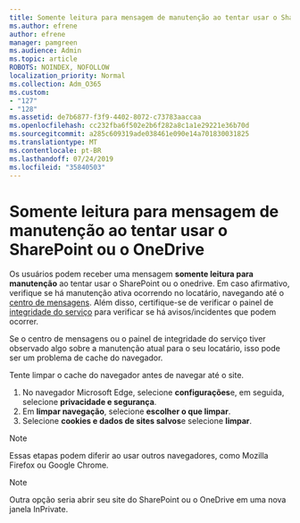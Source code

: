 ```yaml
---
title: Somente leitura para mensagem de manutenção ao tentar usar o SharePoint ou o OneDrive
ms.author: efrene
author: efrene
manager: pamgreen
ms.audience: Admin
ms.topic: article
ROBOTS: NOINDEX, NOFOLLOW
localization_priority: Normal
ms.collection: Adm_O365
ms.custom:
- "127"
- "128"
ms.assetid: de7b6877-f3f9-4402-8072-c73783aaccaa
ms.openlocfilehash: cc232fba6f502e2b6f282a8c1a1e29221e36b70d
ms.sourcegitcommit: a285c609319ade038461e090e14a701830031825
ms.translationtype: MT
ms.contentlocale: pt-BR
ms.lasthandoff: 07/24/2019
ms.locfileid: "35840503"
---
```

# <a name="read-only-for-maintenance-message-when-attempting-to-use-sharepoint-or-onedrive"></a>Somente leitura para mensagem de manutenção ao tentar usar o SharePoint ou o OneDrive

Os usuários podem receber uma mensagem **somente leitura para manutenção** ao tentar usar o SharePoint ou o onedrive.  Em caso afirmativo, verifique se há manutenção ativa ocorrendo no locatário, navegando até o [centro de mensagens](https://portal.office.com/adminportal/home#/MessageCenter). Além disso, certifique-se de verificar o painel de [integridade do serviço](https://portal.office.com/adminportal/home#/servicehealth) para verificar se há avisos/incidentes que podem ocorrer.

Se o centro de mensagens ou o painel de integridade do serviço tiver observado algo sobre a manutenção atual para o seu locatário, isso pode ser um problema de cache do navegador.

Tente limpar o cache do navegador antes de navegar até o site.

1. No navegador Microsoft Edge, selecione **configurações**e, em seguida, selecione **privacidade e segurança**.
2. Em **limpar navegação**, selecione **escolher o que limpar**.
3. Selecione **cookies e dados de sites salvos**e selecione **limpar**.

>[!Note] 
> Essas etapas podem diferir ao usar outros navegadores, como Mozilla Firefox ou Google Chrome.

>[!Note] 
> Outra opção seria abrir seu site do SharePoint ou o OneDrive em uma nova janela InPrivate.